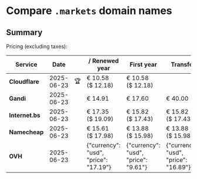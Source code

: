 # Compare `.markets` domain names

## Summary

Pricing (excluding taxes):

| Service | Date |  | / Renewed year | First year | Transfer | Restoration |
|--|--|--|--|--|--|--|
| **Cloudflare** | 2025-06-23 | 🏆 | € 10.58<br>($ 12.18) | € 10.58<br>($ 12.18) |  |  |
| **Gandi** | 2025-06-23 |  | € 14.91 | € 17.60 | € 40.00 | € 108.86 |
| **Internet.bs** | 2025-06-23 |  | € 17.35<br>($ 19.09) | € 15.82<br>($ 17.43) | € 15.82<br>($ 17.43) | € 202.69<br>($ 223.29) |
| **Namecheap** | 2025-06-23 |  | € 15.61<br>($ 17.98) | € 13.88<br>($ 15.98) | € 13.88<br>($ 15.98) |  |
| **OVH** | 2025-06-23 |  | {"currency": "usd", "price": "17.19"} | {"currency": "usd", "price": "9.61"} | {"currency": "usd", "price": "16.89"} |  |
